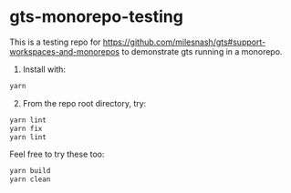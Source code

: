 # gts-monorepo-testing

This is a testing repo for https://github.com/milesnash/gts#support-workspaces-and-monorepos to demonstrate gts running in a monorepo.

1. Install with:

```bash
yarn
```

2. From the repo root directory, try:

```bash
yarn lint
yarn fix
yarn lint
```

Feel free to try these too:

```bash
yarn build
yarn clean
```
